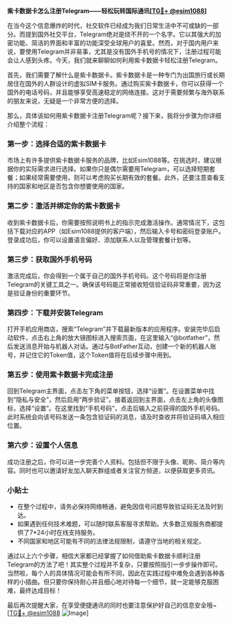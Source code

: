 **紫卡数据卡怎么注册Telegram——轻松玩转国际通讯[[TG💪+ @esim1088](https://t.me/s/esim1088)]**

在当今这个信息爆炸的时代，社交软件已经成为我们日常生活中不可或缺的一部分。而提到国外社交平台，Telegram绝对是绕不开的一个名字。它以其强大的加密功能、简洁的界面和丰富的功能深受全球用户的喜爱。然而，对于国内用户来说，要使用Telegram并非易事，尤其是没有国外手机号的情况下，注册过程可能会让人感到头疼。今天，我们就来聊聊如何利用紫卡数据卡轻松注册Telegram。

首先，我们需要了解什么是紫卡数据卡。紫卡数据卡是一种专门为出国旅行或长期居住在国外的人群设计的虚拟SIM卡服务。通过购买紫卡数据卡，你可以获得一个国外的电话号码，并且能够享受高速稳定的网络连接。这对于需要频繁与海外联系的朋友来说，无疑是一个非常方便的选择。

那么，具体该如何用紫卡数据卡注册Telegram呢？接下来，我将分步骤为你详细介绍整个流程：

### 第一步：选择合适的紫卡数据卡

市场上有许多提供紫卡数据卡服务的品牌，比如Esim1088等。在挑选时，建议根据你的实际需求进行选择。如果你只是偶尔需要用Telegram，可以选择短期套餐；如果经常需要使用，则可以考虑购买长期有效的套餐。此外，还要注意查看支持的国家和地区是否包含你想要使用的国家。

### 第二步：激活并绑定你的紫卡数据卡

收到紫卡数据卡后，你需要按照说明书上的指示完成激活操作。通常情况下，这包括下载对应的APP（如Esim1088提供的客户端），然后输入卡号和密码登录账户。登录成功后，你可以设置语言偏好、添加联系人以及管理套餐计划等。

### 第三步：获取国外手机号码

激活完成后，你会得到一个属于自己的国外手机号码。这个号码将是你注册Telegram的关键工具之一。确保该号码能正常接收短信验证码非常重要，因为这是验证身份的重要环节。

### 第四步：下载并安装Telegram

打开手机应用商店，搜索“Telegram”并下载最新版本的应用程序。安装完毕后启动软件，点击右上角的放大镜图标进入搜索页面，在这里输入“@botfather”，然后发送消息开始与机器人对话。通过与BotFather互动，创建一个新的机器人账号，并记住它的Token值，这个Token值将在后续步骤中用到。

### 第五步：使用紫卡数据卡完成注册

回到Telegram主界面，点击左下角的菜单按钮，选择“设置”。在设置菜单中找到“隐私与安全”，然后启用“两步验证”。接着返回到主界面，点击左上角的头像图标，选择“设置”。在这里找到“手机号码”，点击后输入之前获得的国外手机号码。此时系统会向该号码发送一条包含验证码的消息，请及时查收并将验证码填入相应位置。

### 第六步：设置个人信息

成功注册之后，你可以进一步完善个人资料。包括但不限于头像、昵称、简介等内容。同时也可以邀请好友加入聊天群组或者关注官方频道，以便获取更多资讯。

### 小贴士

- 在整个过程中，请务必保持网络畅通，避免因信号问题导致验证码无法及时到达。
- 如果遇到任何技术难题，可以随时联系客服寻求帮助。大多数正规服务商都提供了7*24小时在线支持服务。
- 不同国家和地区可能有不同的法律法规限制，请遵守当地的相关规定。

通过以上六个步骤，相信大家都已经掌握了如何借助紫卡数据卡顺利注册Telegram的方法了吧！其实整个过程并不复杂，只要按照指引一步步操作即可。当然啦，每个人的具体情况可能会有所不同，因此在实践过程中难免会遇到各种各样的小插曲。但只要你保持耐心并且细心地对待每一个细节，就一定能够克服困难，最终达成目标！

最后再次提醒大家，在享受便捷通讯的同时也要注意保护好自己的信息安全哦~ [[TG💪+ @esim1088](https://t.me/s/esim1088) ![Image](https://i.postimg.cc/4NQfJmqS/Snipaste-2025-05-13-00-14-12.png)]